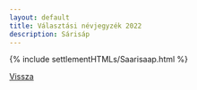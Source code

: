 ```yaml
---
layout: default
title: Választási névjegyzék 2022
description: Sárisáp
---
```


{% include settlementHTMLs/Saarisaap.html %}

[Vissza](../)